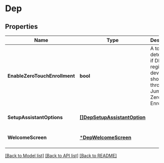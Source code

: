 # Dep

## Properties
Name | Type | Description | Notes
------------ | ------------- | ------------- | -------------
**EnableZeroTouchEnrollment** | **bool** | A toggle to determine if DEP registered devices should go through JumpCloud Zero Touch Enrollment. | [optional] [default to null]
**SetupAssistantOptions** | [**[]DepSetupAssistantOption**](DEPSetupAssistantOption.md) |  | [optional] [default to null]
**WelcomeScreen** | [***DepWelcomeScreen**](DEPWelcomeScreen.md) |  | [optional] [default to null]

[[Back to Model list]](../README.md#documentation-for-models) [[Back to API list]](../README.md#documentation-for-api-endpoints) [[Back to README]](../README.md)



